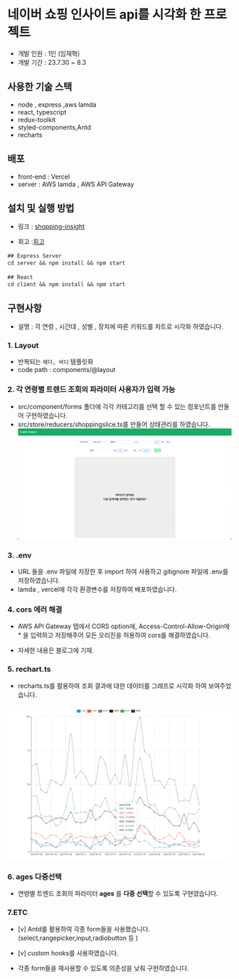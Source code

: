# 네이버 쇼핑 인사이트 api를 시각화 한 프로젝트

- 개발 인원 : 1인 (임재혁)
- 개발 기간 : 23.7.30 ~ 8.3

## 사용한 기술 스택

- node , express ,aws lamda
- react, typescript
- redux-toolkit
- styled-components,Antd
- recharts

## 배포

- front-end : Vercel
- server : AWS lamda , AWS API Gateway

## 설치 및 실행 방법

- 링크 : [shopping-insight](https://smart-shopping-analyze-f4uv-k7zw23l7a-jaehyuksssss.vercel.app/)

- 회고 :[회고](https://jaehyuksss.tistory.com/26)

```
## Express Server
cd server && npm install && npm start

## React
cd client && npm install && npm start
```

## 구현사항

- 설명 : 각 연령 , 시간대 , 성별 , 장치에 따른 키워드를 차트로 시각화 하였습니다.

### 1. Layout

- 반복되는 `헤더, 바디` 템플릿화
- code path : components/@layout

### 2. 각 연령별 트렌드 조회의 파라미터 사용자가 입력 가능

- src/component/forms 폴더에 각각 카테고리를 선택 할 수 있는 컴포넌트를 만들어 구현하였습니다.
- src/store/reducers/shoppingslice.ts를 만들어 상태관리를 하였습니다.
  ![view_1](./client/public/assets/shopping1.png)

### 3. .env

- URL 들을 .env 파일에 저장한 후 import 하여 사용하고 gitignore 파일에 .env를 저장하였습니다.
- lamda , vercel에 각각 환경변수를 저장하여 배포하였습니다.

### 4. cors 에러 해결

- AWS API Gateway 탭에서 CORS option에, Access-Control-Allow-Origin에 \* 을 입력하고 저장해주어 모든 오리진을 허용하여 cors를 해결하였습니다.

- 자세한 내용은 블로그에 기재.

### 5. rechart.ts

- recharts.ts를 활용하여 조회 결과에 대한 데이터를 그래프로 시각화 하여 보여주었습니다.

![view_1](./client/public/assets/shopping2.png)

### 6. ages 다중선택

- 연령별 트렌드 조회의 파라미터 **ages** 를 **다중 선택**할 수 있도록 구현였습니다.

### 7.ETC

- [v] Antd를 활용하여 각종 form들을 사용했습니다.(select,rangepicker,input,radiobutton 등 )

- [v] custom hooks를 사용하였습니다.

- 각종 form들을 재사용할 수 있도록 의존성을 낮춰 구현하였습니다.

